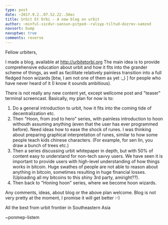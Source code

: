 ```yaml
---
type: post
date: ~2017.9.2..07.52.22..56ec
title: Urbit Et Orbi - A new blog on urbit
author: ~minful-sicdur-sansun-pitped--ralsyp-tiltud-dozrev-samzod
navsort: bump
navuptwo: true
comments: reverse
---
```


Fellow urbiters,

I made a blog, available at http://urbitetorbi.org 
The main idea is to provide comprehensive education about urbit and how it fits into the grander scheme of things, as well as facilitate relatively painless transition into a full fledged hoon wizards [btw, I am not one of them as yet :_) ] for people who have never heard of it (I know it sounds ambitious).

There is not really any new content yet, except wellcome post and "teaser" terminal screencast.
Basically, my plan for now is to:
1. Do a general introduction to urbit, how it fits into the coming tide of decentralization etc.
2. Then "Hoon, from zod to hero" series, with painless introduction to hoon withouth assuming anything (even that the user has ever programmed before). Need ideas how to ease the shock of runes. I was thinking about
preparing graphical interpretation of runes, similar to how some people teach kids chinese characters.
(For example, for sen lin, you draw a bunch of trees etc.)
3. Then a series discussing urbit whitepaper in depth, but with 50% of content 
easy to understand for non-tech savvy users. We have seen it is important to provide users 
with high-level understanding of how things works in bitcoin. Huge swathes of people are not able 
to reason about anything in bitcoin, sometimes resulting in huge financial losses. (Uploading all my bitcoins to this shiny 3rd party, amiright??).
4. Then back to "Honing hoon" series, where we become hoon wizards.

Any comments, ideas, about blog or the above plan welcome. 
Blog is not very pretty at the moment, I promise it will get better :-)

All the best from urbit frontier in Southeastern Asia

~ponmep-listem
